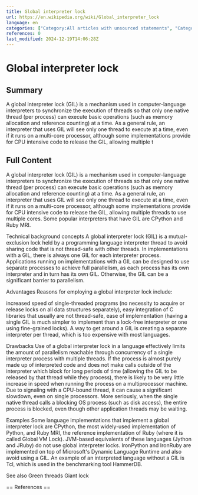 ```yaml
---
title: Global interpreter lock
url: https://en.wikipedia.org/wiki/Global_interpreter_lock
language: en
categories: ["Category:All articles with unsourced statements", "Category:Articles with short description", "Category:Articles with unsourced statements from March 2023", "Category:Concurrency control", "Category:Python (programming language)", "Category:Short description is different from Wikidata"]
references: 0
last_modified: 2024-12-19T14:06:28Z
---
```


# Global interpreter lock

## Summary

A global interpreter lock (GIL) is a mechanism used in computer-language interpreters to synchronize the execution of threads so that only one native thread (per process) can execute basic operations (such as memory allocation and reference counting) at a time. As a general rule, an interpreter that uses GIL will see only one thread to execute at a time, even if it runs on a multi-core processor, although some implementations provide for CPU intensive code to release the GIL, allowing multiple t

## Full Content

A global interpreter lock (GIL) is a mechanism used in computer-language interpreters to synchronize the execution of threads so that only one native thread (per process) can execute basic operations (such as memory allocation and reference counting) at a time. As a general rule, an interpreter that uses GIL will see only one thread to execute at a time, even if it runs on a multi-core processor, although some implementations provide for CPU intensive code to release the GIL, allowing multiple threads to use multiple cores. Some popular interpreters that have GIL are CPython and Ruby MRI.

Technical background concepts
A global interpreter lock (GIL) is a mutual-exclusion lock held by a programming language interpreter thread to avoid sharing code that is not thread-safe with other threads. In implementations with a GIL, there is always one GIL for each interpreter process.
Applications running on implementations with a GIL can be designed to use separate processes to achieve full parallelism, as each process has its own interpreter and in turn has its own GIL. Otherwise, the GIL can be a significant barrier to parallelism.

Advantages
Reasons for employing a global interpreter lock include:

increased speed of single-threaded programs (no necessity to acquire or release locks on all data structures separately),
easy integration of C libraries that usually are not thread-safe,
ease of implementation (having a single GIL is much simpler to implement than a lock-free interpreter or one using fine-grained locks).
A way to get around a GIL is creating a separate interpreter per thread, which is too expensive with most languages.

Drawbacks
Use of a global interpreter lock in a language effectively limits the amount of parallelism reachable through concurrency of a single interpreter process with multiple threads. If the process is almost purely made up of interpreted code and does not make calls outside of the interpreter which block for long periods of time (allowing the GIL to be released by that thread while they process), there is likely to be very little increase in speed when running the process on a multiprocessor machine.  Due to signaling with a CPU-bound thread, it can cause a significant slowdown, even on single processors.  More seriously, when the single native thread calls a blocking OS process (such as disk access), the entire process is blocked, even though other application threads may be waiting.

Examples
Some language implementations that implement a global interpreter lock are CPython, the most widely-used implementation of Python, and Ruby MRI, the reference implementation of Ruby (where it is called Global VM Lock).
JVM-based equivalents of these languages (Jython and JRuby) do not use global interpreter locks. IronPython and IronRuby are implemented on top of Microsoft's Dynamic Language Runtime and also avoid using a GIL.
An example of an interpreted language without a GIL is Tcl, which is used in the benchmarking tool HammerDB.

See also
Green threads
Giant lock


== References ==
